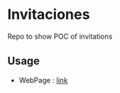 # Invitaciones

Repo to show POC of invitations 

## Usage

- WebPage : [link](https://marcosdh1987.github.io/invitaciones/)


